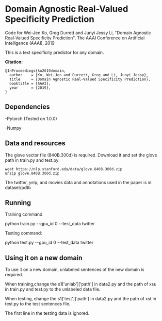 # Domain Agnostic Real-Valued Specificity Prediction
Code for
Wei-Jen Ko, Greg Durrett and Junyi Jessy Li, "Domain Agnostic Real-Valued Specificity Prediction", The AAAI Conference on Artificial Intelligence (AAAI), 2019

This is a text specificity predictor for any domain. 

**Citation:**
```
@InProceedings{ko2019domain,
  author    = {Ko, Wei-Jen and Durrett, Greg and Li, Junyi Jessy},
  title     = {Domain Agnostic Real-Valued Specificity Prediction},
  booktitle = {AAAI},
  year      = {2019},
}
```


## Dependencies
-Pytorch (Tested on 1.0.0)

-Numpy

## Data and resources
The glove vector file (840B.300d) is required. Download it and set the glove path in train.py and test.py
```
wget https://nlp.stanford.edu/data/glove.840B.300d.zip
unzip glove.840B.300d.zip
```
The twitter, yelp, and movies data and annotations used in the paper is in dataset/pdtb


## Running 
Training command:

python train.py  --gpu_id 0 --test_data twitter

Testing command:

python test.py  --gpu_id 0 --test_data twitter

## Using it on a new domain
To use it on a new domain, unlabeled sentences of the new domain is required.

When training,change the s1['unlab']['path'] in data2.py and the path of xsu in train.py and test.py to the unlabeled data file.

When testing, change the s1['test']['path'] in data2.py and the path of xst in test.py to the test sentences file.

The first line in the testing data is ignored.



